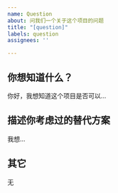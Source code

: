 ```yaml
---
name: Question
about: 问我们一个关于这个项目的问题
title: "[question]"
labels: question
assignees: ''

---
```


## 你想知道什么？

<!--对你想知道的事情的清晰而简明的描述-->
你好，我想知道这个项目是否可以...

## 描述你考虑过的替代方案

<!--对您考虑过的任何替代解决方案或功能的清晰、简明的描述-->
我想...

## 其它

无
